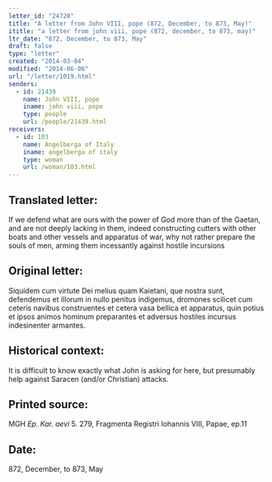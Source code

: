 ```yaml
---
letter_id: "24720"
title: "A letter from John VIII, pope (872, December, to 873, May)"
ititle: "a letter from john viii, pope (872, december, to 873, may)"
ltr_date: "872, December, to 873, May"
draft: false
type: "letter"
created: "2014-03-04"
modified: "2014-06-06"
url: "/letter/1019.html"
senders:
  - id: 21439
    name: John VIII, pope
    iname: john viii, pope
    type: people
    url: /people/21439.html
receivers:
  - id: 103
    name: Angelberga of Italy
    iname: angelberga of italy
    type: woman
    url: /woman/103.html
---
```

<h2> Translated letter:</h2>If we defend what are ours with the power of God more than of the Gaetan, and are not deeply lacking in them, indeed constructing cutters with other boats and other vessels and apparatus of war, why not rather prepare the souls of men, arming them incessantly against hostile incursions
<h2 class="mt-4"> Original letter:</h2>Siquidem cum virtute Dei melius quam Kaietani, que nostra sunt, defendemus et illorum in nullo penitus indigemus, dromones scilicet cum ceteris navibus construentes et cetera vasa bellica et apparatus, quin potius et ipsos animos hominum preparantes et adversus hostiles incursus indesinenter armantes.
<h2 class="mt-4"> Historical context:</h2>It is difficult to know exactly what John is asking for  here, but presumably help against Saracen (and/or Christian) attacks.
<h2 class="mt-4"> Printed source:</h2><p>MGH <em>Ep. Kar. aevi</em> 5. 279, Fragmenta Registri Iohannis VIII, Papae, ep.11</p><h2 class="mt-4"> Date:</h2>872, December, to 873, May